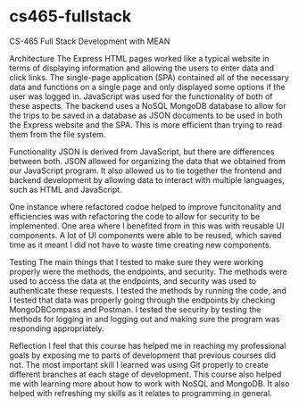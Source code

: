 # cs465-fullstack
CS-465 Full Stack Development with MEAN

Architecture
The Express HTML pages worked like a typical website in terms of displaying information and allowing the users to enter data and click links. The single-page application (SPA) contained all of the necessary data and functions on a single page and only displayed some options if the user was logged in. JavaScript was used for the functionality of both of these aspects. The backend uses a NoSQL MongoDB database to allow for the trips to be saved in a database as JSON documents to be used in both the Express website and the SPA. This is more efficient than trying to read them from the file system.

Functionality
JSON is derived from JavaScript, but there are differences between both. JSON allowed for organizing the data that we obtained from our JavaScript program. It also allowed us to tie together the frontend and backend development by allowing data to interact with multiple languages, such as HTML and JavaScript.

One instance where refactored codoe helped to improve funcitonality and efficiencies was with refactoring the code to allow for security to be implemented. One area where I benefited from in this was with reusable UI components. A lot of UI components were able to be reused, which saved time as it meant I did not have to waste time creating new components.

Testing
The main things that I tested to make sure they were working properly were the methods, the endpoints, and security. The methods were used to access the data at the endpoints, and security was used to authenticate these requests. I tested the methods by running the code, and I tested that data was properly going through the endpoints by checking MongoDBCompass and Postman. I tested the security by testing the methods for logging in and logging out and making sure the program was responding appropriately.

Reflection
I feel that this course has helped me in reaching my professional goals by exposing me to parts of development that previous courses did not. The most important skill I learned was using Git properly to create different branches at each stage of development. This course also helped me with learning more about how to work with NoSQL and MongoDB. It also helped with refreshing my skills as it relates to programming in general.
